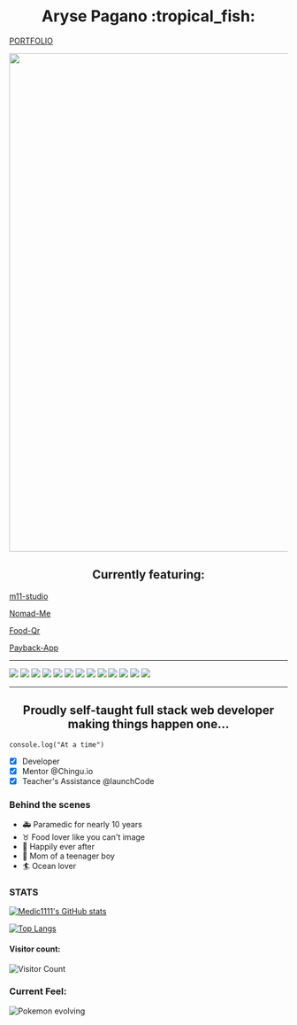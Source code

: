 <h1 align="center">
Aryse Pagano :tropical_fish:
</h1>

[PORTFOLIO](http://pagano.dev)

<a href="http://www.pagano.dev" target="_blank"><img align="center" src="./ocean.jpg" width="900" /></a>

<h2 align="center">
Currently featuring:
</h2>

<a href="https://github.com/Medic1111/M11-STUDIO-REDUX" target="_blank">m11-studio</a>

<a href="https://github.com/Medic1111/NOMAD-ME-NO-TS" target="_blank">Nomad-Me</a>

<a href="https://github.com/Medic1111/FOOD-QR-TS" target="_blank">Food-Qr</a>

<a href="https://github.com/jackieodonnell/PayBack-App" target="_blank">Payback-App</a>

<hr/>

![](https://img.shields.io/badge/Gen-HTML-ff69b4)
![](https://img.shields.io/badge/Gen-CSS-ff69b4)
![](https://img.shields.io/badge/Gen-JS-ff69b4)
![](https://img.shields.io/badge/Gen-NPM-ff69b4)
![](https://img.shields.io/badge/Front-ReactJS-ff69b4)
![](https://img.shields.io/badge/Front-TypeScript-ff69b4)
![](https://img.shields.io/badge/Front-React-Redux-ff69b4)
![](https://img.shields.io/badge/Front-Redux-Toolkit-ff69b4)
![](https://img.shields.io/badge/Back-NodeJs-ff69b4)
![](https://img.shields.io/badge/Back-Express-ff69b4)
![](https://img.shields.io/badge/Back-Jest-ff69b4)
![](https://img.shields.io/badge/Back-Supertest-ff69b4)
![](https://img.shields.io/badge/Data-MongoDB-ff69b4)

<hr/>

<h2 align="center">
Proudly self-taught full stack web developer making things happen one... 
</h2>

```
console.log("At a time")
```
- [x] Developer
- [x] Mentor @Chingu.io
- [x] Teacher's Assistance @launchCode

### Behind the scenes

- :ambulance: Paramedic for nearly 10 years
- :taurus: Food lover like you can't image
- :two_women_holding_hands: Happily ever after
- :baby: Mom of a teenager boy
- :surfer: Ocean lover

### STATS

[![Medic1111's GitHub stats](https://github-readme-stats.vercel.app/api?username=Medic1111&show_icons=true&theme=radical)](https://github.com/medic1111/github-readme-stats)

[![Top Langs](https://github-readme-stats-git-masterrstaa-rickstaa.vercel.app/api/top-langs/?username=Medic1111)](https://github.com/Medic1111/github-readme-stats)

#### Visitor count:

![Visitor Count](https://profile-counter.glitch.me/medic1111/count.svg)

<!-- ![](https://komarev.com/ghpvc/?username=medic1111&color=ff69b4) -->

### Current Feel:

![Pokemon evolving](https://media.giphy.com/media/u1k1kpDZSw5sA/giphy.gif)
